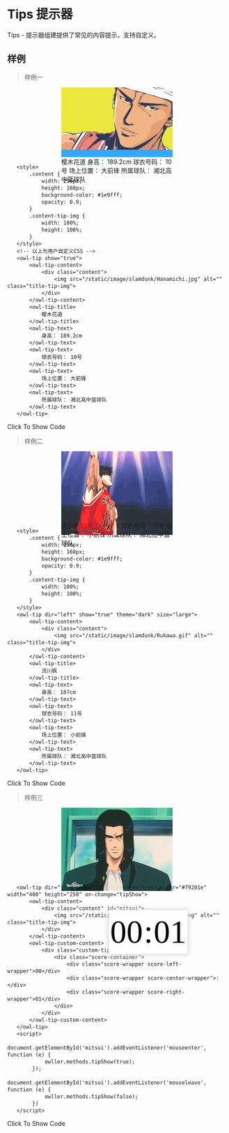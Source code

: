 # Tips 提示器

Tips - 提示器组建提供了常见的内容提示，支持自定义。

## 样例

> 样例一

<div class="exam-wrapper">
    <div class="exam-scroll-wrapper">
        <div style="margin: auto; width: 256px; height: 160px;">
            <style> 
                .content {
                    width: 256px;
                    height: 160px;
                    background-color: #1e9fff;
                    opacity: 0.9;
                }
                .content-tip-img {
                    width: 100%;
                    height: 100%;
                }
            </style>
            <owl-tip show="true">
                <owl-tip-content>
                    <div class="content">
                        <img src="/static/image/slamdunk/Hanamichi01.jpg" alt="" class="title-tip-img">
                    </div>
                </owl-tip-content>
                <owl-tip-title>
                    樱木花道
                </owl-tip-title>
                <owl-tip-text>
                    身高： 189.2cm
                </owl-tip-text>
                <owl-tip-text>
                    球衣号码： 10号
                </owl-tip-text>
                <owl-tip-text>
                    场上位置： 大前锋
                </owl-tip-text>
                <owl-tip-text>
                    所属球队： 湘北高中篮球队
                </owl-tip-text>
            </owl-tip>
        </div>
    </div>
    <div class="exam-line"></div>
    <div class="exam-code-wrapper">
       
       <style> 
           .content {
               width: 256px;
               height: 160px;
               background-color: #1e9fff;
               opacity: 0.9;
           }
           .content-tip-img {
               width: 100%;
               height: 100%;
           }
       </style>
       <!-- 以上为用户自定义CSS -->
       <owl-tip show="true">
           <owl-tip-content>
               <div class="content">
                   <img src="/static/image/slamdunk/Hanamichi.jpg" alt="" class="title-tip-img">
               </div>
           </owl-tip-content>
           <owl-tip-title>
               樱木花道
           </owl-tip-title>
           <owl-tip-text>
               身高： 189.2cm
           </owl-tip-text>
           <owl-tip-text>
               球衣号码： 10号
           </owl-tip-text>
           <owl-tip-text>
               场上位置： 大前锋
           </owl-tip-text>
           <owl-tip-text>
               所属球队： 湘北高中篮球队
           </owl-tip-text>
       </owl-tip>
        
   </div>
   <div class="exam-btn">Click To Show Code</div>
</div>

> 样例二

<div class="exam-wrapper">
    <div class="exam-scroll-wrapper">
        <div style="margin: auto; width: 256px; height: 160px;">
            <style> 
                .content {
                    width: 256px;
                    height: 160px;
                    background-color: #1e9fff;
                    opacity: 0.9;
                }
                .content-tip-img {
                    width: 100%;
                    height: 100%;
                }
            </style>
            <!-- 以上为用户自定义CSS -->
            <owl-tip dir="right" show="true" theme="dark" size="large">
                <owl-tip-content>
                    <div class="content">
                        <img src="/static/image/slamdunk/Rukawa.gif" alt="" class="title-tip-img">
                    </div>
                </owl-tip-content>
                <owl-tip-title>
                    流川枫
                </owl-tip-title>
                <owl-tip-text>
                    身高： 187cm
                </owl-tip-text>
                <owl-tip-text>
                    球衣号码： 11号
                </owl-tip-text>
                <owl-tip-text>
                    场上位置： 小前锋
                </owl-tip-text>
                <owl-tip-text>
                    所属球队： 湘北高中篮球队
                </owl-tip-text>
            </owl-tip>
        </div>
    </div>
    <div class="exam-line"></div>
    <div class="exam-code-wrapper">
       
       <style> 
           .content {
               width: 256px;
               height: 160px;
               background-color: #1e9fff;
               opacity: 0.9;
           }
           .content-tip-img {
               width: 100%;
               height: 100%;
           }
       </style>
       <owl-tip dir="left" show="true" theme="dark" size="large">
           <owl-tip-content>
               <div class="content">
                   <img src="/static/image/slamdunk/Rukawa.gif" alt="" class="title-tip-img">
               </div>
           </owl-tip-content>
           <owl-tip-title>
               流川枫
           </owl-tip-title>
           <owl-tip-text>
               身高： 187cm
           </owl-tip-text>
           <owl-tip-text>
               球衣号码： 11号
           </owl-tip-text>
           <owl-tip-text>
               场上位置： 小前锋
           </owl-tip-text>
           <owl-tip-text>
               所属球队： 湘北高中篮球队
           </owl-tip-text>
       </owl-tip>
        
   </div>
   <div class="exam-btn">Click To Show Code</div>
</div>

> 样例三

<div class="exam-wrapper" style="overflow: visible;">
    <div class="exam-scroll-wrapper">
        <div style="margin: auto; width: 256px; height: 160px;">
            <style> 
                @font-face{
                    font-family: 'FX-LED';
                    src: url('/static/font/FX-LED.TTF');
                    src: url('/static/font/FX-LED.TTF') format('truetype');
                }
                .custom-tip-container {
                    width: 400px;
                    height: 250px;
                    background-image: url("/static/image/slamdunk/Mitsui.gif");
                    background-position: center center;
                }
                .score-container {
                    width: 180px;
                    height: 100px;
                    position: relative;
                    top: 75px;
                    left: 110px;
                    box-shadow: 0px 0px 10px 3px #ddd;
                    background: #fff;
                    font-family: FX-LED;
                    animation: textChange 1s infinite;
                }
                @keyframes textChange {
                    0% {
                        color: #000000;
                    }
                    50% {
                        color: red;
                    }
                }
                .score-wrapper {
                    width: 80px;
                    height: 100%;
                    line-height: 100px;
                    font-size: 75px;
                    position: absolute;
                    text-align: center;
                }
                .score-left-wrapper {
                    left: 0;
                }
                .score-center-wrapper {
                    width: 20px;
                    left: 80px;
                }
                .score-right-wrapper {
                    right: 0;
                }
            </style>
            <!-- 以上为用户自定义CSS -->
            <owl-tip dir="top" show="false" custom="true" color="#79201e" width="400" height="250" on-change="tipShow">
                <owl-tip-content>
                    <div class="content" id="mitsui">
                        <img src="/static/image/slamdunk/Mitsui-1.png" alt="" class="title-tip-img">
                    </div>
                </owl-tip-content>
                <owl-tip-custom-content>
                    <div class="custom-tip-container">
                        <div class="score-container">
                            <div class="score-wrapper score-left-wrapper">00</div>
                            <div class="score-wrapper score-center-wrapper">:</div>
                            <div class="score-wrapper score-right-wrapper">01</div>
                        </div>
                    </div>
                </owl-tip-custom-content>
            </owl-tip>
        </div>
    </div>
    <div class="exam-line"></div>
    <div class="exam-code-wrapper">
       
       <owl-tip dir="top" show="false" custom="true" color="#79201e" width="400" height="250" on-change="tipShow">
           <owl-tip-content>
               <div class="content" id="mitsui">
                   <img src="/static/image/slamdunk/Mitsui-1.png" alt="" class="title-tip-img">
               </div>
           </owl-tip-content>
           <owl-tip-custom-content>
               <div class="custom-tip-container">
                   <div class="score-container">
                       <div class="score-wrapper score-left-wrapper">00</div>
                       <div class="score-wrapper score-center-wrapper">:</div>
                       <div class="score-wrapper score-right-wrapper">01</div>
                   </div>
               </div>
           </owl-tip-custom-content>
       </owl-tip>
       <script>
            document.getElementById('mitsui').addEventListener('mouseenter', function (e) {
            	owller.methods.tipShow(true);
            });
            document.getElementById('mitsui').addEventListener('mouseleave', function (e) {
            	owller.methods.tipShow(false);
            })
       </script>
        
   </div>
   <div class="exam-btn">Click To Show Code</div>
</div>

